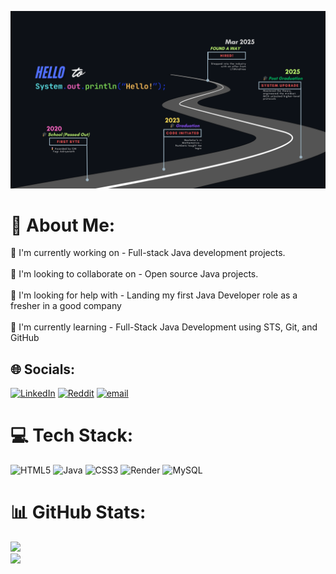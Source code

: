 <p align="center">
  <img src="https://raw.githubusercontent.com/ranjeetkumar274/ranjeetkumar274/main/SANHOK%20(2).png" alt="Milestone Roadmap" />
</p>


# 💫 About Me:
🎯 I'm currently working on - Full-stack Java development projects.<br><br>👥 I'm looking to collaborate on - Open source Java projects.<br><br>🤝 I'm looking for help with - Landing my first Java Developer role as a fresher in a good company<br><br>🌱 I'm currently learning - Full-Stack Java Development using STS, Git, and GitHub<br>


## 🌐 Socials:
[![LinkedIn](https://img.shields.io/badge/LinkedIn-%230077B5.svg?logo=linkedin&logoColor=white)](https://linkedin.com/in/ranjeetkumar274) [![Reddit](https://img.shields.io/badge/Reddit-%23FF4500.svg?logo=Reddit&logoColor=white)](https://reddit.com/user/u/Much_Intention_) [![email](https://img.shields.io/badge/Email-D14836?logo=gmail&logoColor=white)](mailto:ranjeet639760@gmail.com) 

# 💻 Tech Stack:
![HTML5](https://img.shields.io/badge/html5-%23E34F26.svg?style=for-the-badge&logo=html5&logoColor=white) ![Java](https://img.shields.io/badge/java-%23ED8B00.svg?style=for-the-badge&logo=openjdk&logoColor=white) ![CSS3](https://img.shields.io/badge/css3-%231572B6.svg?style=for-the-badge&logo=css3&logoColor=white) ![Render](https://img.shields.io/badge/Render-%46E3B7.svg?style=for-the-badge&logo=render&logoColor=white) ![MySQL](https://img.shields.io/badge/mysql-4479A1.svg?style=for-the-badge&logo=mysql&logoColor=white)
# 📊 GitHub Stats:
![](https://github-readme-stats.vercel.app/api?username=ranjeetkumar274&theme=transparent&hide_border=true&include_all_commits=true&count_private=false)<br/>
![](https://nirzak-streak-stats.vercel.app/?user=ranjeetkumar274&theme=transparent&hide_border=true)<br/>
